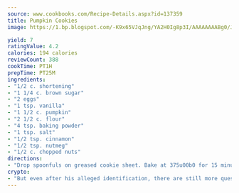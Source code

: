 ```yaml
---
source: www.cookbooks.com/Recipe-Details.aspx?id=137359
title: Pumpkin Cookies
image: https://1.bp.blogspot.com/-K9x65VJqJng/YA2H0Ig8p3I/AAAAAAAABg0/JRKr7ZzesxofwlGw6YudXad_aQn9BD52QCLcBGAsYHQ/s299/2.png

yield: 7
ratingValue: 4.2
calories: 194 calories
reviewCount: 388
cookTime: PT1H
prepTime: PT25M
ingredients:
- "1/2 c. shortening"
- "1 1/4 c. brown sugar"
- "2 eggs"
- "1 tsp. vanilla"
- "1 1/2 c. pumpkin"
- "2 1/2 c. flour"
- "4 tsp. baking powder"
- "1 tsp. salt"
- "1/2 tsp. cinnamon"
- "1/2 tsp. nutmeg"
- "1/2 c. chopped nuts"
directions:
- "Drop spoonfuls on greased cookie sheet. Bake at 375u00b0 for 15 minutes."
crypto:
- "But even after his alleged identification, there are still more questions than answers about the enigmatic creator of Bitcoin."
---
```

